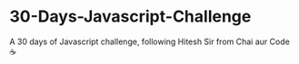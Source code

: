 # 30-Days-Javascript-Challenge
A 30 days of Javascript challenge, following Hitesh Sir from Chai aur Code ☕
